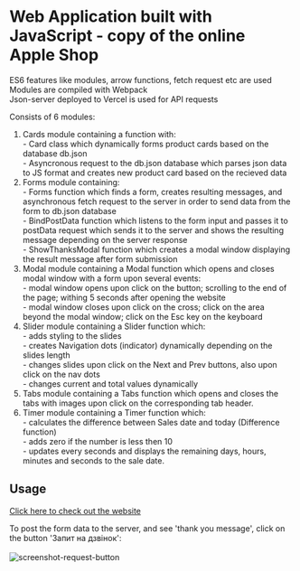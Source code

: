 # Web Application built with JavaScript - copy of the online Apple Shop
ES6 features like modules, arrow functions, fetch request etc are used <br />
Modules are compiled with Webpack <br />
Json-server deployed to Vercel is used for API requests <br />

Consists of 6 modules: <br />
  1. Cards module containing a function with: <br />
          - Card class which dynamically forms product cards based on the database db.json <br />
          - Asyncronous request to the db.json database which parses json data to JS format and creates new product card based on the recieved data  <br />
  3. Forms module containing:  <br />
          - Forms function which finds a form, creates resulting messages, and asynchronous fetch request to the server in order to send data from the form to db.json database <br /> 
          - BindPostData function which listens to the form input and passes it to postData request which sends it to the server and shows the resulting message depending on the server response <br />
          - ShowThanksModal function which creates a modal window displaying the result message after form submission <br />
  4. Modal module containing a Modal function which opens and closes modal window with a form upon several events:  <br />
          - modal window opens upon click on the button; scrolling to the end of the page; withing 5 seconds after opening the website <br />
          - modal window closes upon click on the cross; click on the area beyond the modal window; click on the Esc key on the keyboard <br />
  5. Slider module containing a Slider function which: <br />
          - adds styling to the slides <br />
          - creates Navigation dots (indicator) dynamically depending on the slides length <br />
          - changes slides upon click on the Next and Prev buttons, also upon click on the nav dots <br />
          - changes current and total values dynamically <br />
  6. Tabs module containing a Tabs function which opens and closes the tabs with images upon click on the corresponding tab header. <br />
  7. Timer module containing a Timer function which: <br />
          - calculates the difference between Sales date and today (Difference function)  <br />
          - adds zero if the number is less then 10 <br />
          - updates every seconds and displays the remaining days, hours, minutes and seconds to the sale date. 

## Usage

[Click here to check out the website](https://valeriiaproskuriakova.github.io/AppleShop-WebApp-ES6/)

To post the form data to the server, and see 'thank you message', click on the button 'Запит на дзвінок':
\
\
![screenshot-request-button](/img/Screenshot_request.jpg?raw=true) 
